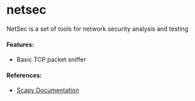 # netsec

NetSec is a set of tools for network security analysis and testing

#### Features:
- Basic TCP packet sniffer

#### References:
- [Scapy Documentation](https://scapy.readthedocs.io/en/latest/)